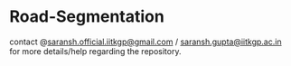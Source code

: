 # Road-Segmentation

contact @saransh.official.iitkgp@gmail.com / saransh.gupta@iitkgp.ac.in for more details/help regarding the repository.
